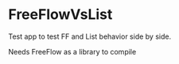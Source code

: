 FreeFlowVsList
==============

Test app to test FF and List behavior side by side.

Needs FreeFlow as a library to compile
